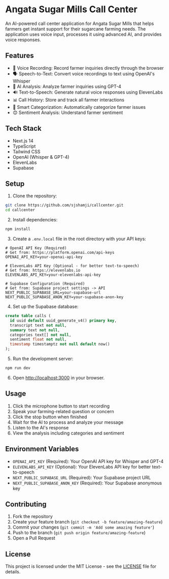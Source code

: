 # Angata Sugar Mills Call Center

An AI-powered call center application for Angata Sugar Mills that helps farmers get instant support for their sugarcane farming needs. The application uses voice input, processes it using advanced AI, and provides voice responses.

## Features

- 🎤 Voice Recording: Record farmer inquiries directly through the browser
- 🗣️ Speech-to-Text: Convert voice recordings to text using OpenAI's Whisper
- 🤖 AI Analysis: Analyze farmer inquiries using GPT-4
- 🔊 Text-to-Speech: Generate natural voice responses using ElevenLabs
- 📊 Call History: Store and track all farmer interactions
- 🎯 Smart Categorization: Automatically categorize farmer issues
- 😊 Sentiment Analysis: Understand farmer sentiment

## Tech Stack

- Next.js 14
- TypeScript
- Tailwind CSS
- OpenAI (Whisper & GPT-4)
- ElevenLabs
- Supabase

## Setup

1. Clone the repository:
```bash
git clone https://github.com/sjshamji/callcenter.git
cd callcenter
```

2. Install dependencies:
```bash
npm install
```

3. Create a `.env.local` file in the root directory with your API keys:
```env
# OpenAI API Key (Required)
# Get from: https://platform.openai.com/api-keys
OPENAI_API_KEY=your-openai-api-key

# ElevenLabs API Key (Optional - for better text-to-speech)
# Get from: https://elevenlabs.io
ELEVENLABS_API_KEY=your-elevenlabs-api-key

# Supabase Configuration (Required)
# Get from: Supabase project settings -> API
NEXT_PUBLIC_SUPABASE_URL=your-supabase-url
NEXT_PUBLIC_SUPABASE_ANON_KEY=your-supabase-anon-key
```

4. Set up the Supabase database:
```sql
create table calls (
  id uuid default uuid_generate_v4() primary key,
  transcript text not null,
  summary text not null,
  categories text[] not null,
  sentiment float not null,
  timestamp timestamptz not null default now()
);
```

5. Run the development server:
```bash
npm run dev
```

6. Open [http://localhost:3000](http://localhost:3000) in your browser.

## Usage

1. Click the microphone button to start recording
2. Speak your farming-related question or concern
3. Click the stop button when finished
4. Wait for the AI to process and analyze your message
5. Listen to the AI's response
6. View the analysis including categories and sentiment

## Environment Variables

- `OPENAI_API_KEY` (Required): Your OpenAI API key for Whisper and GPT-4
- `ELEVENLABS_API_KEY` (Optional): Your ElevenLabs API key for better text-to-speech
- `NEXT_PUBLIC_SUPABASE_URL` (Required): Your Supabase project URL
- `NEXT_PUBLIC_SUPABASE_ANON_KEY` (Required): Your Supabase anonymous key

## Contributing

1. Fork the repository
2. Create your feature branch (`git checkout -b feature/amazing-feature`)
3. Commit your changes (`git commit -m 'Add some amazing feature'`)
4. Push to the branch (`git push origin feature/amazing-feature`)
5. Open a Pull Request

## License

This project is licensed under the MIT License - see the [LICENSE](LICENSE) file for details.

